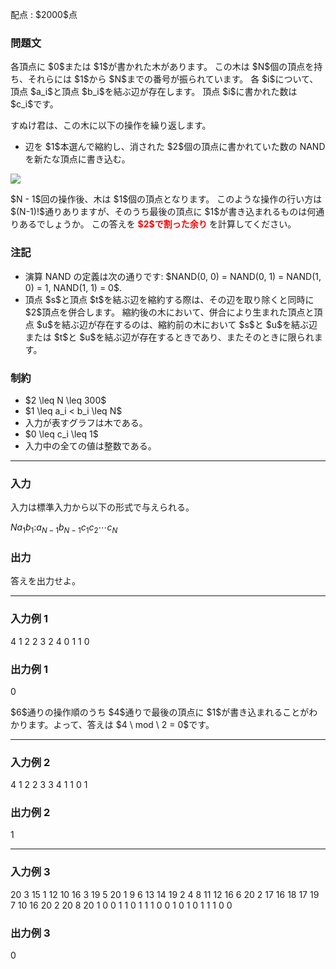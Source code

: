 
<div>

<span>

<span>

<p>
配点 : $2000$点
</p>

<div>

<section>

### **問題文**

<p>
各頂点に $0$または $1$が書かれた木があります。
この木は $N$個の頂点を持ち、それらには $1$から $N$までの番号が振られています。
各 $i$について、頂点 $a_i$と頂点 $b_i$を結ぶ辺が存在します。
頂点 $i$に書かれた数は $c_i$です。
</p>

<p>
すぬけ君は、この木に以下の操作を繰り返します。
</p>

<ul>

<li>
辺を $1$本選んで縮約し、消された $2$個の頂点に書かれていた数の NAND を新たな頂点に書き込む。
</li>

</ul>

<p>

<img src="https://img.atcoder.jp/agc050/6fd816a993f20325edb625c93745ee8f.png">

</img>

</p>

<p>
$N - 1$回の操作後、木は $1$個の頂点となります。
このような操作の行い方は $(N-1)!$通りありますが、そのうち最後の頂点に $1$が書き込まれるものは何通りあるでしょうか。
この答えを 
<font color="red">
<strong>
$2$で割った余り
</strong>
</font>
を計算してください。
</p>

</section>

</div>

<div>

<section>

### **注記**

<ul>

<li>
演算 NAND の定義は次の通りです: $NAND(0, 0) = NAND(0, 1) = NAND(1, 0) = 1, NAND(1, 1) = 0$.
</li>

<li>
頂点 $s$と頂点 $t$を結ぶ辺を縮約する際は、その辺を取り除くと同時に $2$頂点を併合します。
縮約後の木において、併合により生まれた頂点と頂点 $u$を結ぶ辺が存在するのは、縮約前の木において $s$と $u$を結ぶ辺または $t$と $u$を結ぶ辺が存在するときであり、またそのときに限られます。
</li>

</ul>

</section>

</div>

<div>

<section>

### **制約**

<ul>

<li>
$2 \leq N \leq 300$
</li>

<li>
$1 \leq a_i < b_i \leq N$
</li>

<li>
入力が表すグラフは木である。
</li>

<li>
$0 \leq c_i \leq 1$
</li>

<li>
入力中の全ての値は整数である。
</li>

</ul>

</section>

</div>

---

<div>

<div>

<section>

### **入力**

<p>
入力は標準入力から以下の形式で与えられる。
</p>

<div>

$N$$a_1$$b_1$$:$$a_{N-1}$$b_{N-1}$$c_1$$c_2$$\cdots$$c_N$
</div>

</section>

</div>

<div>

<section>

### **出力**

<p>
答えを出力せよ。
</p>

</section>

</div>

</div>

---

<div>

<section>

### **入力例 1**

<div>

4
1 2
2 3
2 4
0 1 1 0

</div>

</section>

</div>

<div>

<section>

### **出力例 1**

<div>

0

</div>

<p>
$6$通りの操作順のうち $4$通りで最後の頂点に $1$が書き込まれることがわかります。よって、答えは $4 \ mod \ 2 = 0$です。
</p>

</section>

</div>

---

<div>

<section>

### **入力例 2**

<div>

4
1 2
2 3
3 4
1 1 0 1

</div>

</section>

</div>

<div>

<section>

### **出力例 2**

<div>

1

</div>

</section>

</div>

---

<div>

<section>

### **入力例 3**

<div>

20
3 15
1 12
10 16
3 19
5 20
1 9
6 13
14 19
2 4
8 11
12 16
6 20
2 17
16 18
17 19
7 10
16 20
2 20
8 20
1 0 0 1 1 0 1 1 1 0 0 1 0 1 0 1 1 1 0 0

</div>

</section>

</div>

<div>

<section>

### **出力例 3**

<div>

0

</div>

</section>

</div>

</span>

</span>

</div>
